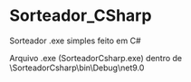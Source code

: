 # Sorteador_CSharp
Sorteador .exe simples feito em C#

Arquivo .exe (SorteadorCsharp.exe) dentro de \SorteadorCsharp\bin\Debug\net9.0